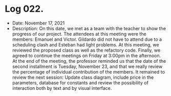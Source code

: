 # Log 022.
- Date: November 17, 2021
- Description: On this date, we met as a team with the teacher to show the progress of our project. The attendees at this meeting were the members: Emanuel and Victor. Gildardo did not have to attend due to a scheduling clash and Esteban had light problems. At this meeting,  we reviewed the proposed class as well as the refactory code. Finally, we agreed to continue the meetings on Friday at 3:00pm in the afternoon. At the end of the meeting, the professor reminded us that the date of the second installment is Tuesday, November 23, and that we really review the percentage of individual contribution of the members. It remained to review the next session: Update class diagram, include price in the parameters, database for constants and review the possibility of interaction both by text and by visual interface.
